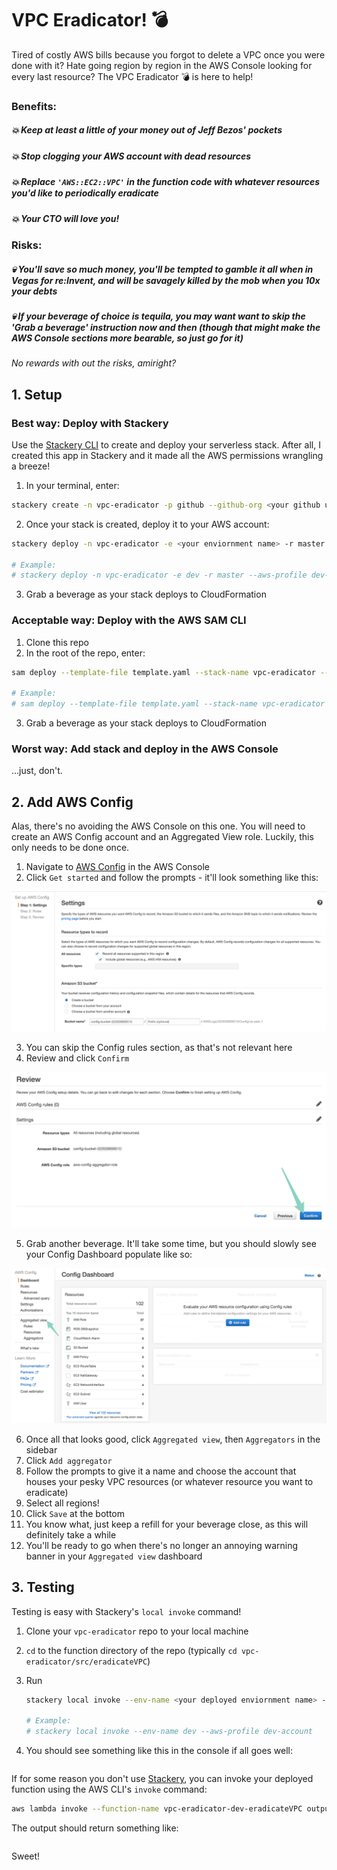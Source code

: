 # VPC Eradicator! 💣

Tired of costly AWS bills because you forgot to delete a VPC once you were done with it? Hate going region by region in the AWS Console looking for every last resource? The VPC Eradicator 💣 is here to help!

### Benefits:
##### 💥 Keep at least a little of your money out of Jeff Bezos' pockets
##### 💥 Stop clogging your AWS account with dead resources
##### 💥 Replace `'AWS::EC2::VPC'` in the function code with whatever resources you'd like to periodically eradicate
##### 💥 Your CTO will love you!

### Risks:
##### 💀 You'll save so much money, you'll be tempted to gamble it all when in Vegas for re:Invent, and will be savagely killed by the mob when you 10x your debts
##### 💀 If your beverage of choice is tequila, you may want want to skip the 'Grab a beverage' instruction now and then (though that might make the AWS Console sections more bearable, so just go for it)

_No rewards with out the risks, amiright?_

## 1. Setup

### Best way: Deploy with Stackery

Use the [Stackery CLI](https://docs.stackery.io/docs/using-stackery/cli/) to create and deploy your serverless stack. After all, I created this app in Stackery and it made all the AWS permissions wrangling a breeze!

1. In your terminal, enter:

```bash
stackery create -n vpc-eradicator -p github --github-org <your github username> --blueprint-git-url https://github.com/bildungsroman/aws-vpc-eradicator/
```

2. Once your stack is created, deploy it to your AWS account:

```bash
stackery deploy -n vpc-eradicator -e <your enviornment name> -r master --aws-profile <your AWS account profile>

# Example:
# stackery deploy -n vpc-eradicator -e dev -r master --aws-profile dev-account
```

3. Grab a beverage as your stack deploys to CloudFormation

### Acceptable way: Deploy with the AWS SAM CLI

1. Clone this repo
2. In the root of the repo, enter:

```bash
sam deploy --template-file template.yaml --stack-name vpc-eradicator --profile <your AWS account profile> --region <the AWS region to deploy to>

# Example:
# sam deploy --template-file template.yaml --stack-name vpc-eradicator --profile dev-account --region us-west-2
```

3. Grab a beverage as your stack deploys to CloudFormation

### Worst way: Add stack and deploy in the AWS Console

...just, don't.

## 2. Add AWS Config

Alas, there's no avoiding the AWS Console on this one. You will need to create an AWS Config account and an Aggregated View role. Luckily, this only needs to be done once.

1. Navigate to [AWS Config](https://us-west-2.console.aws.amazon.com/config/home) in the AWS Console
2. Click `Get started` and follow the prompts - it'll look something like this:

![screenshot](img/1.png)

3. You can skip the Config rules section, as that's not relevant here
4. Review and click `Confirm`

![screenshot](img/2.png)

5. Grab another beverage. It'll take some time, but you should slowly see your Config Dashboard populate like so:

![screenshot](img/3.png)

6. Once all that looks good, click `Aggregated view`, then `Aggregators` in the sidebar
7. Click `Add aggregator`
8. Follow the prompts to give it a name and choose the account that houses your pesky VPC resources (or whatever resource you want to eradicate)
9. Select all regions!
10. Click `Save` at the bottom
11. You know what, just keep a refill for your beverage close, as this will definitely take a while
12. You'll be ready to go when there's no longer an annoying warning banner in your `Aggregated view` dashboard

## 3. Testing

Testing is easy with Stackery's `local invoke` command!

1. Clone your `vpc-eradicator` repo to your local machine
2. `cd` to the function directory of the repo (typically `cd vpc-eradicator/src/eradicateVPC`)
3. Run

   ```bash
   stackery local invoke --env-name <your deployed enviornment name> --aws-profile <the profile for the AWS account your stack is deployed to>

   # Example:
   # stackery local invoke --env-name dev --aws-profile dev-account
   ```
4. You should see something like this in the console if all goes well:

```bash

```

If for some reason you don't use [Stackery](https://www.stackery.io/), you can invoke your deployed function using the AWS CLI's `invoke` command:

```bash
aws lambda invoke --function-name vpc-eradicator-dev-eradicateVPC output.log
```

The output should return something like:

```bash

```

Sweet!